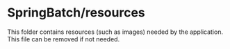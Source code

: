 # SpringBatch/resources

This folder contains resources (such as images) needed by the application. This file can
be removed if not needed.
